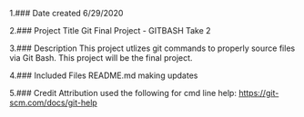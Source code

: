 1.### Date created
6/29/2020

2.### Project Title
Git Final Project - GITBASH Take 2

3.### Description
This project utlizes git commands to properly source files via Git Bash. This project will be the final project.

4.### Included Files
README.md
making updates

5.### Credit Attribution
used the following for cmd line help: https://git-scm.com/docs/git-help
